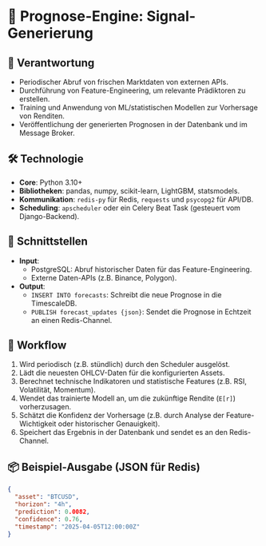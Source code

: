 # 🔮 Prognose-Engine: Signal-Generierung

## 🎯 Verantwortung
- Periodischer Abruf von frischen Marktdaten von externen APIs.
- Durchführung von Feature-Engineering, um relevante Prädiktoren zu erstellen.
- Training und Anwendung von ML/statistischen Modellen zur Vorhersage von Renditen.
- Veröffentlichung der generierten Prognosen in der Datenbank und im Message Broker.

## 🛠️ Technologie
- **Core**: Python 3.10+
- **Bibliotheken**: pandas, numpy, scikit-learn, LightGBM, statsmodels.
- **Kommunikation**: `redis-py` für Redis, `requests` und `psycopg2` für API/DB.
- **Scheduling**: `apscheduler` oder ein Celery Beat Task (gesteuert vom Django-Backend).

## 🔗 Schnittstellen
- **Input**:
  - PostgreSQL: Abruf historischer Daten für das Feature-Engineering.
  - Externe Daten-APIs (z.B. Binance, Polygon).
- **Output**:
  - `INSERT INTO forecasts`: Schreibt die neue Prognose in die TimescaleDB.
  - `PUBLISH forecast_updates {json}`: Sendet die Prognose in Echtzeit an einen Redis-Channel.

## 🔄 Workflow
1.  Wird periodisch (z.B. stündlich) durch den Scheduler ausgelöst.
2.  Lädt die neuesten OHLCV-Daten für die konfigurierten Assets.
3.  Berechnet technische Indikatoren und statistische Features (z.B. RSI, Volatilität, Momentum).
4.  Wendet das trainierte Modell an, um die zukünftige Rendite (`E[r]`) vorherzusagen.
5.  Schätzt die Konfidenz der Vorhersage (z.B. durch Analyse der Feature-Wichtigkeit oder historischer Genauigkeit).
6.  Speichert das Ergebnis in der Datenbank und sendet es an den Redis-Channel.

## 📦 Beispiel-Ausgabe (JSON für Redis)
```json
{
  "asset": "BTCUSD",
  "horizon": "4h",
  "prediction": 0.0082,
  "confidence": 0.76,
  "timestamp": "2025-04-05T12:00:00Z"
}
```
